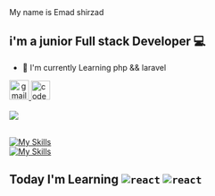 <div align="left">
My name is Emad shirzad

i'm a junior Full stack Developer 💻
-----------------------------

*   🚀  I'm currently Learning php && laravel

<a href="shemad2022@gmail.com" target="_blank" align="center">
    <img src="https://img.shields.io/static/v1?message=Gmail&logo=gmail&label=&color=D14836&logoColor=white&labelColor=&style=for-the-badge" height="35" alt="gmail logo"  />
  </a>
  <a href="https://t.me/theEmadd" target="_blank">
    <img src="https://img.shields.io/static/v1?message=Telegram&logo=telegram&label=&color=28C2F9&logoColor=white&labelColor=28C2F9&style=for-the-badge" height="34" alt="codepen logo"  />
  </a><br><br>
<a href="https://github.com/Emadshirzad">
    <img src="https://github-stats-alpha.vercel.app/api?username=Emadshirzad&cc=22272e&tc=37BCF6&ic=AE87FF&bc=AE87FF">
</a><br><br>

[![My Skills](https://skillicons.dev/icons?i=html,css,bootstrap,php,mysql,jquery,laravel,js&theme=dark)](https://skillicons.dev)<br>
[![My Skills](https://skillicons.dev/icons?i=vscode,git,github&theme=dark)](https://skillicons.dev)


## Today I'm Learning  <code>![react](https://skillicons.dev/icons?i=laravel)</code> <code>![react](https://skillicons.dev/icons?i=php)</code>
